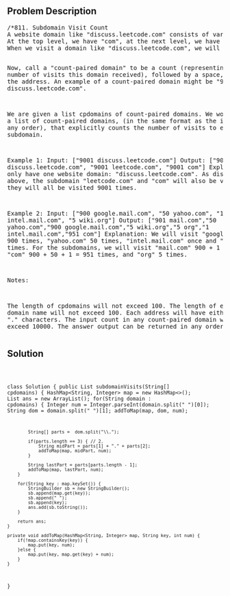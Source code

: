 <!--
<style>
  body { font-family: Arial, sans-serif; }
  .container { max-width: 100%; margin: auto; padding: 10px; }
  .comment-block { background-color: #f9f9f9; padding: 10px; border-left: 5px solid #ccc; max-width: 400px; margin: 20px auto; overflow-wrap: break-word; white-space: pre-wrap; }
  .code-block { background-color: #f4f4f4; padding: 10px; border: 1px solid #ddd; }
</style>
-->

<div class='container'>
<h2>Problem Description</h2>
<div class='comment-block'>
<pre>
/*811. Subdomain Visit Count
A website domain like "discuss.leetcode.com" consists of various subdomains.
At the top level, we have "com", at the next level, we have "leetcode.com", and at the lowest level, "discuss.leetcode.com". 
When we visit a domain like "discuss.leetcode.com", we will also visit the parent domains "leetcode.com" and "com" implicitly.

Now, call a "count-paired domain" to be a count (representing the number of visits this domain received), followed by a space,
 followed by the address. An example of a count-paired domain might be "9001 discuss.leetcode.com".

We are given a list cpdomains of count-paired domains. We would like a list of count-paired domains,
 (in the same format as the input, and in any order), that explicitly counts the number of visits to each subdomain.

Example 1:
Input: 
["9001 discuss.leetcode.com"]
Output: 
["9001 discuss.leetcode.com", "9001 leetcode.com", "9001 com"]
Explanation: 
We only have one website domain: "discuss.leetcode.com". As discussed above, the subdomain "leetcode.com" and "com" will also be visited.
 So they will all be visited 9001 times.

Example 2:
Input: 
["900 google.mail.com", "50 yahoo.com", "1 intel.mail.com", "5 wiki.org"]
Output: 
["901 mail.com","50 yahoo.com","900 google.mail.com","5 wiki.org","5 org","1 intel.mail.com","951 com"]
Explanation: 
We will visit "google.mail.com" 900 times, "yahoo.com" 50 times, "intel.mail.com" once and "wiki.org" 5 times. 
For the subdomains, we will visit "mail.com" 900 + 1 = 901 times, "com" 900 + 50 + 1 = 951 times, and "org" 5 times.

Notes:

The length of cpdomains will not exceed 100. 
The length of each domain name will not exceed 100.
Each address will have either 1 or 2 "." characters.
The input count in any count-paired domain will not exceed 10000.
The answer output can be returned in any order.
*/
</pre>
</div>

<h2>Solution</h2>
<div class='code-block'>
<pre><code class='language-java'>

class Solution {
    public List<String> subdomainVisits(String[] cpdomains) {
        HashMap<String, Integer> map = new HashMap<>();
        List<String> ans = new ArrayList<String>();
        for(String domain : cpdomains) {
            Integer num = Integer.parseInt(domain.split(" ")[0]);
            String dom = domain.split(" ")[1];
            addToMap(map, dom, num);
    
            String[] parts =  dom.split("\\.");
                        
            if(parts.length == 3) { // 2.
                String midPart = parts[1] + "." + parts[2];
                addToMap(map, midPart, num);   
            }
            
            String lastPart = parts[parts.length - 1];
            addToMap(map, lastPart, num); 
        }
        
        for(String key : map.keySet()) {
            StringBuilder sb = new StringBuilder();
            sb.append(map.get(key));
            sb.append(" ");            
            sb.append(key);
            ans.add(sb.toString());
        }
        
        return ans;
    }
    
    private void addToMap(HashMap<String, Integer> map, String key, int num) {
        if(!map.containsKey(key)) {
            map.put(key, num);
        }else {
            map.put(key, map.get(key) + num);
        }
    }
}
</code></pre>
</div>
</div>
